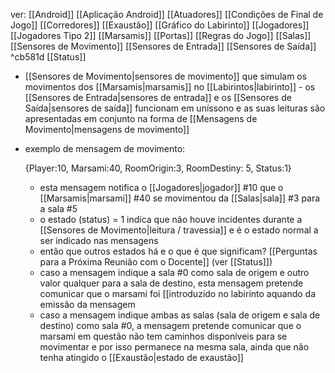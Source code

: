 ver:
	[[Android]]
	[[Aplicação Android]]
	[[Atuadores]]
	[[Condições de Final de Jogo]]
	[[Corredores]]
	[[Exaustão]]
	[[Gráfico do Labirinto]]
	[[Jogadores]]
	[[Jogadores Tipo 2]]
	[[Marsamis]]
	[[Portas]]
	[[Regras do Jogo]]
	[[Salas]]
	[[Sensores de Movimento]]
	[[Sensores de Entrada]]
	[[Sensores de Saída]] ^cb581d
	[[Status]]

- [[Sensores de Movimento|sensores de movimento]] que simulam os movimentos dos [[Marsamis|marsamis]] no [[Labirintos|labirinto]]
			- os [[Sensores de Entrada|sensores de entrada]] e os [[Sensores de Saída|sensores de saída]] funcionam em uníssono e as suas leituras são apresentadas em conjunto na forma de [[Mensagens de Movimento|mensagens de movimento]]

- exemplo de mensagem de movimento:

	 {Player:10, Marsami:40, RoomOrigin:3, RoomDestiny: 5, Status:1}

	- esta mensagem notifica o [[Jogadores|jogador]] #10 que o [[Marsamis|marsami]] #40 se movimentou da [[Salas|sala]] #3 para a sala #5
	- o estado (status) = 1 indica que não houve incidentes durante a [[Sensores de Movimento|leitura / travessia]] e é o estado normal a ser indicado nas mensagens
	- então que outros estados há e o que é que significam? [[Perguntas para a Próxima Reunião com o Docente]] (ver [[Status]])
	- caso a mensagem indique a sala #0 como sala de origem e outro valor qualquer para a sala de destino, esta mensagem pretende comunicar que o marsami foi [[introduzido no labirinto aquando da emissão da mensagem
	- caso a mensagem indique ambas as salas (sala de origem e sala de destino) como sala #0, a mensagem pretende comunicar que o marsami em questão não tem caminhos disponíveis para se movimentar e por isso permanece na mesma sala, ainda que não tenha atingido o [[Exaustão|estado de exaustão]]
